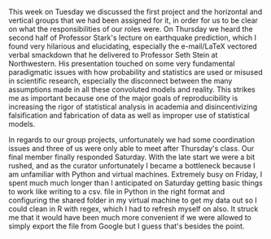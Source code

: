 This week on Tuesday we discussed the first project and the horizontal and vertical groups that we had been assigned for it, in order for us to be clear on what the responsibilities of our roles were. On Thursday we heard the second half of Professor Stark's lecture on earthquake prediction, which I found very hilarious and elucidating, especially the e-mail/LaTeX vectored verbal smackdown that he delivered to Professor Seth Stein at Northwestern. His presentation touched on some very fundamental paradigmatic issues with how probability and statistics are used or misused in scientific research, especially the disconnect between the many assumptions made in all these convoluted models and reality. This strikes me as important because one of the major goals of reproducibility is increasing the rigor of statistical analysis in academia and disincentivizing falsification and fabrication of data as well as improper use of statistical models.

In regards to our group projects, unfortunately we had some coordination issues and three of us were only able to meet after Thursday's class. Our final member finally responded Saturday. With the late start we were a bit rushed, and as the curator unfortunately I became a bottleneck because I am unfamiliar with Python and virtual machines. Extremely busy on Friday, I spent much much longer than I anticipated on Saturday getting basic things to work like writing to a csv. file in Python in the right format and configuring the shared folder in my virtual machine to get my data out so I could clean in R with regex, which I had to refresh myself on also. It struck me that it would have been much more convenient if we were allowed to simply export the file from Google but I guess that's besides the point.
